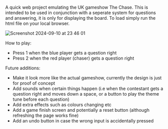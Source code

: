 A quick web project emulating the UK gameshow The Chase.
This is intended to be used in conjunction with a seperate system for questions and answering, it is only for displaying the board.
To load simply run the html file on your local browser.

![Screenshot 2024-09-10 at 23 46 01](https://github.com/user-attachments/assets/9aba2b97-3a4e-4cc4-aef8-dc63ab177ffe)

How to play:

- Press 1 when the blue player gets a question right
- Press 2 when the red player (chaser) gets a question right

Future additions:
- Make it look more like the actual gameshow, currently the design is just for proof of concept
- Add sounds when certain things happen (i.e when the contestant gets a question right and moves down a space, or a button to play the theme tune before each question)
- Add extra effects such as colours changing etc
- Add a game finish screen and potentially a reset button (although refreshing the page works fine)
- Add an undo button in case the wrong input is accidentally pressed
